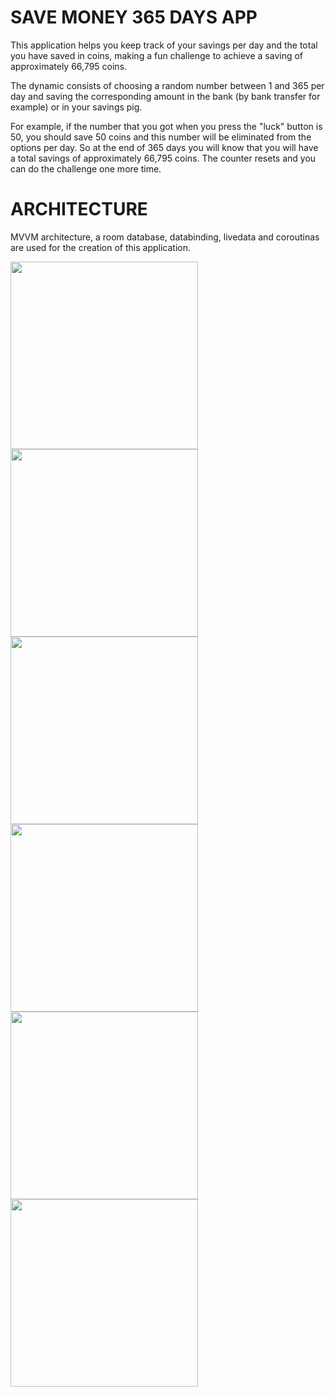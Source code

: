 # SAVE MONEY 365 DAYS APP

This application helps you keep track of your savings per day and the total you have saved in coins, making a fun challenge to achieve a saving of approximately 66,795 coins.

The dynamic consists of choosing a random number between 1 and 365 per day and saving the corresponding amount in the bank (by bank transfer for example) or in your savings pig.

For example, if the number that you got when you press the "luck" button is 50, you should save 50 coins and this number will be eliminated from the options per day. So at the end of 365 days you will know that you will have a total savings of approximately 66,795 coins. The counter resets and you can do the challenge one more time.

# ARCHITECTURE

MVVM architecture, a room database, databinding, livedata and coroutinas are used for the creation of this application.


<img src="/screens365Days/screen0.png" width="300"><img src="/screens365Days/screen1.png" width="300">
<img src="/screens365Days/screen2.png" width="300"><img src="/screens365Days/screen3.png" width="300">
<img src="/screens365Days/screen4.png" width="300"><img src="/screens365Days/screen5.png" width="300">